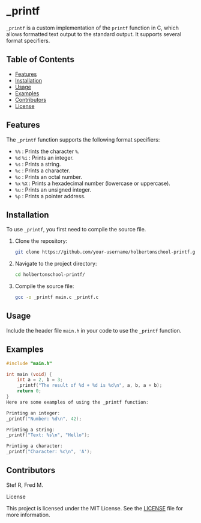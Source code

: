 # _printf

`_printf` is a custom implementation of the `printf` function in C, which allows formatted text output to the standard output.
It supports several format specifiers.

## Table of Contents
- [Features](#features)
- [Installation](#installation)
- [Usage](#usage)
- [Examples](#examples)
- [Contributors](#contributors)
- [License][def]

## Features

The `_printf` function supports the following format specifiers:

- `%%`      : Prints the character `%`.
- `%d` `%i` : Prints an integer.
- `%s`      : Prints a string.
- `%c`      : Prints a character.
- `%o`      : Prints an octal number.
- `%x` `%X` : Prints a hexadecimal number (lowercase or uppercase).
- `%u`      : Prints an unsigned integer.
- `%p`      : Prints a pointer address.

## Installation

To use `_printf`, you first need to compile the source file.

1. Clone the repository:

    ```bash
    git clone https://github.com/your-username/holbertonschool-printf.git
    ```

2. Navigate to the project directory:

    ```bash
    cd holbertonschool-printf/
    ```

3. Compile the source file:

    ```bash
    gcc -o _printf main.c _printf.c
    ```

## Usage

Include the header file `main.h` in your code to use the `_printf` function.

## Examples

```c
#include "main.h"

int main (void) {
    int a = 2, b = 3;
    _printf("The result of %d + %d is %d\n", a, b, a + b);
    return 0;
}
Here are some examples of using the _printf function:

Printing an integer:
_printf("Number: %d\n", 42);

Printing a string:
_printf("Text: %s\n", "Hello");

Printing a character:
_printf("Character: %c\n", 'A');

```

## Contributors
Stef R,
Fred M.

License

This project is licensed under the MIT License. See the [LICENSE](LICENSE) file for more information.


[def]: license
